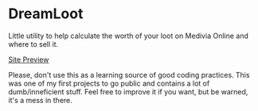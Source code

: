 # DreamLoot
Little utility to help calculate the worth of your loot on Medivia Online and where to sell it.

[Site Preview](https://dreamshade-1911.github.io/dreamloot)

Please, don't use this as a learning source of good coding practices. This was one of my first projects to go public and contains a lot of dumb/inneficient stuff. Feel free to improve it if you want, but be warned, it's a mess in there.
